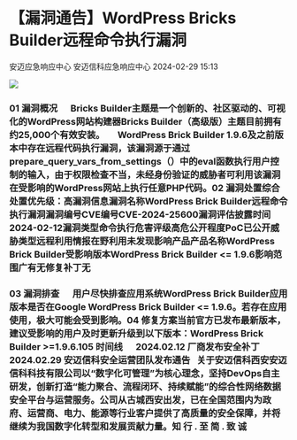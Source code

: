 #  【漏洞通告】WordPress Bricks Builder远程命令执行漏洞   
安迈应急响应中心  安迈信科应急响应中心   2024-02-29 15:13  
  
![](https://mmbiz.qpic.cn/mmbiz_png/tdibEPWdubQUgErMslSgzVibGKdSFkWPTbTgu83UTXdNYm7eOxRSmuNmOjUIxdicy73wTLufCMnbs6CAsc3uicJUcg/640?wx_fmt=png "")  
### 01 漏洞概况      Bricks Builder主题是一个创新的、社区驱动的、可视化的WordPress网站构建器Bricks Builder（高级版）主题目前拥有约25,000个有效安装。      WordPress Brick Builder 1.9.6及之前版本中存在远程代码执行漏洞，该漏洞源于通过prepare_query_vars_from_settings（）中的eval函数执行用户控制的输入，由于权限检查不当，未经身份验证的威胁者可利用该漏洞在受影响的WordPress网站上执行任意PHP代码。02 漏洞处置综合处置优先级：高漏洞信息漏洞名称WordPress Brick Builder远程命令执行漏洞漏洞编号CVE编号CVE-2024-25600漏洞评估披露时间2024-02-12漏洞类型命令执行危害评级高危公开程度PoC已公开威胁类型远程利用情报在野利用未发现影响产品产品名称WordPress Brick Builder受影响版本WordPress Brick Builder <= 1.9.6影响范围广有无修复补丁无  
### 03 漏洞排查      用户尽快排查应用系统WordPress Brick Builder应用版本是否在Google WordPress Brick Builder <= 1.9.6。若存在应用使用，极大可能会受到影响。04 修复方案当前官方已发布最新版本，建议受影响的用户及时更新升级到以下版本：WordPress Brick Builder >=1.9.6.105 时间线      2024.02.12 厂商发布安全补丁      2024.02.29 安迈信科安全运营团队发布通告   关于安迈信科西安安迈信科科技有限公司以“数字化可管理”为核心理念，坚持DevOps自主研发，创新打造“能力聚合、流程闭环、持续赋能”的综合性网络数据安全平台与运营服务。公司从古城西安出发，已在全国范围内为政府、运营商、电力、能源等行业客户提供了高质量的安全保障，并将继续为我国数字化转型和发展贡献力量。知 行 . 至 简 . 致 诚  
  
  

